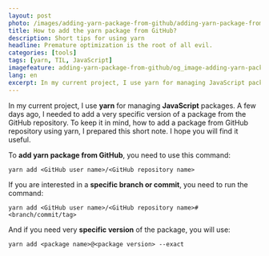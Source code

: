 ```yaml
---
layout: post
photo: /images/adding-yarn-package-from-github/adding-yarn-package-from-github
title: How to add the yarn package from GitHub?
description: Short tips for using yarn
headline: Premature optimization is the root of all evil.
categories: [tools]
tags: [yarn, TIL, JavaScript]
imagefeature: adding-yarn-package-from-github/og_image-adding-yarn-package-from-github.png
lang: en
excerpt: In my current project, I use yarn for managing JavaScript packages. A few days ago, I needed a very specific version of a package from the GitHub repository. To keep it in mind, how to add a package from GitHub repository using yarn, I prepared this short note. I hope you will find it useful. I plan to do more this kind of short tips in the future.
---
```


In my current project, I use **yarn** for managing **JavaScript** packages. A few days ago, I needed to add a very specific version of a package from the GitHub repository. To keep it in mind, how to add a package from GitHub repository using yarn, I prepared this short note. I hope you will find it useful.

To **add yarn package from GitHub**, you need to use this command:

```console
yarn add <GitHub user name>/<GitHub repository name>
```

If you are interested in a **specific branch or commit**, you need to run the command:

```console
yarn add <GitHub user name>/<GitHub repository name>#<branch/commit/tag>
```

And if you need very **specific version** of the package, you will use:

```console
yarn add <package name>@<package version> --exact
```

